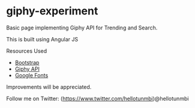 # giphy-experiment
Basic page implementing Giphy API for Trending and Search.

This is built using Angular JS

Resources Used
- [Bootstrap](http://getbootstrap.com)
- [Giphy API](https://developers.giphy.com)
- [Google Fonts](https://fonts.google.com)

Improvements will be appreciated.

Follow me on Twitter: (https://www.twitter.com/hellotunmbi)@hellotunmbi
